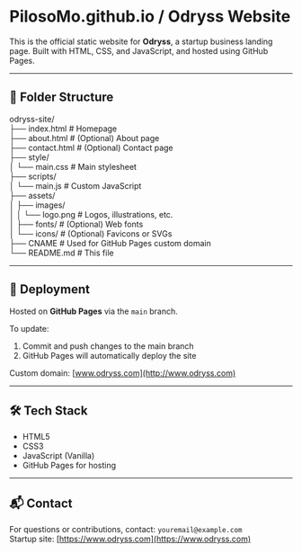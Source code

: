 # PilosoMo.github.io / Odryss Website

This is the official static website for **Odryss**, a startup business landing page. 
Built with HTML, CSS, and JavaScript, and hosted using GitHub Pages.

---

## 📁 Folder Structure
odryss-site/  
├── index.html # Homepage  
├── about.html # (Optional) About page  
├── contact.html # (Optional) Contact page  
├── style/  
│ └── main.css # Main stylesheet  
├── scripts/  
│ └── main.js # Custom JavaScript  
├── assets/  
│ ├── images/  
│ │ └── logo.png # Logos, illustrations, etc.  
│ ├── fonts/ # (Optional) Web fonts  
│ └── icons/ # (Optional) Favicons or SVGs  
├── CNAME # Used for GitHub Pages custom domain  
└── README.md # This file  

---

## 🚀 Deployment

Hosted on **GitHub Pages** via the `main` branch.

To update:
1. Commit and push changes to the main branch
2. GitHub Pages will automatically deploy the site

Custom domain: [www.odryss.com](http://www.odryss.com)

---

## 🛠️ Tech Stack

- HTML5
- CSS3
- JavaScript (Vanilla)
- GitHub Pages for hosting

---

## 📬 Contact

For questions or contributions, contact: `youremail@example.com`  
Startup site: [https://www.odryss.com](https://www.odryss.com)